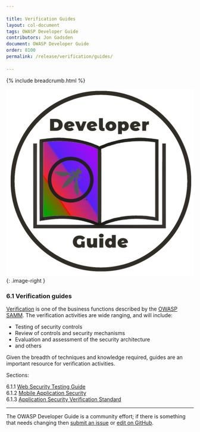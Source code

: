 ```yaml
---

title: Verification Guides
layout: col-document
tags: OWASP Developer Guide
contributors: Jon Gadsden
document: OWASP Developer Guide
order: 8100
permalink: /release/verification/guides/

---
```


{% include breadcrumb.html %}

<style type="text/css">
.image-right {
  height: 180px;
  display: block;
  margin-left: auto;
  margin-right: auto;
  float: right;
}
</style>

![Developer guide logo](../../../assets/images/dg_logo_bbd.png "OWASP Developer Guide"){: .image-right }

### 6.1 Verification guides

[Verification][sammv] is one of the business functions described by the [OWASP SAMM][samm].
The verification activities are wide ranging, and will include:

* Testing of security controls
* Review of controls and security mechanisms
* Evaluation and assessment of the security architecture
* and others

Given the breadth of techniques and knowledge required, guides are an important resource for verification activities.

Sections:

6.1.1 [Web Security Testing Guide](01-wstg.md)  
6.1.2 [Mobile Application Security](02-mas.md)  
6.1.3 [Application Security Verification Standard](03-asvs.md)  

----

The OWASP Developer Guide is a community effort; if there is something that needs changing
then [submit an issue][issue0810] or [edit on GitHub][edit0810].

[edit0810]: https://github.com/OWASP/www-project-developer-guide/blob/main/draft/08-verification/01-guides/toc.md
[issue0810]: https://github.com/OWASP/www-project-developer-guide/issues/new?labels=enhancement&template=request.md&title=Update:%2008-verification/01-guides/00-toc
[samm]: https://owaspsamm.org/about/
[sammv]: https://owaspsamm.org/model/verification/
